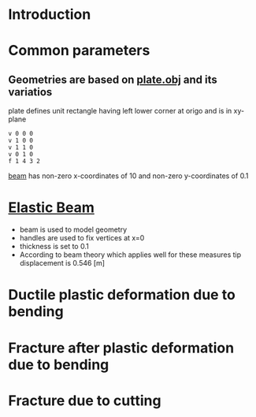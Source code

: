 # Introduction

# Common parameters

## Geometries are based on [plate.obj](../mesh/plate.obj) and its variatios
plate defines unit rectangle having left lower corner at origo and is in xy-plane
```
v 0 0 0
v 1 0 0
v 1 1 0
v 0 1 0
f 1 4 3 2
```
[beam](../mesh/beam.obj) has non-zero x-coordinates of 10 and non-zero y-coordinates of 0.1

# [Elastic Beam](../conf/elastic-beam.json)
 * beam is used to model geometry
 * handles are used to fix vertices at x=0
 * thickness is set to 0.1
 * According to beam theory which applies well for these measures tip displacement is 0.546 [m]


# Ductile plastic deformation due to bending

# Fracture after plastic deformation due to bending

# Fracture due to cutting
